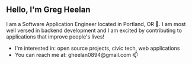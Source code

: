 <H2>Hello, I'm Greg Heelan</H2>

<p>I am a Software Application Engineer located in Portland, OR &#127748. I am most well versed in backend development and I am excited by contributing to applications that improve people's lives!

<ul>
<li>I'm interested in: open source projects, civic tech, web applications</li>
<li>You can reach me at: gheelan0894@gmail.com 📫</li>
</ul>



<!---
gheelan/gheelan is a ✨ special ✨ repository because its `README.md` (this file) appears on your GitHub profile.
You can click the Preview link to take a look at your changes.
--->

